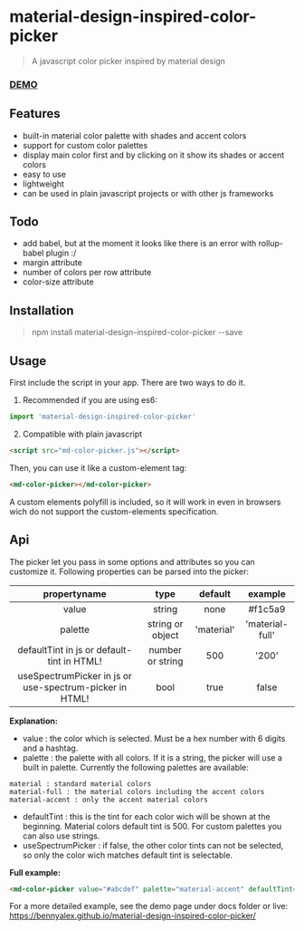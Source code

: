 # material-design-inspired-color-picker
> A javascript color picker inspired by material design

### [DEMO](https://bennyalex.github.io/material-design-inspired-color-picker/ "DEMO")

## Features
* built-in material color palette with shades and accent colors
* support for custom color palettes
* display main color first and by clicking on it show its shades or accent colors
* easy to use
* lightweight
* can be used in plain javascript projects or with other js frameworks

## Todo
* add babel, but at the moment it looks like there is an error with rollup-babel plugin  :/
* margin attribute
* number of colors per row attribute
* color-size attribute

## Installation
> npm install material-design-inspired-color-picker --save

## Usage
First include the script in your app. There are two ways to do it.
1. Recommended if you are using es6:
````javascript
import 'material-design-inspired-color-picker'
````
2. Compatible with plain javascript
````html
<script src="md-color-picker.js"></script>
````
Then, you can use it like a custom-element tag:
````html
<md-color-picker></md-color-picker>
````

A custom elements polyfill is included, so it will work in even in browsers wich do not support the custom-elements specification.

## Api
The picker let you pass in some options and attributes so you can customize it.
Following properties can be parsed into the picker:

|propertyname|type|default| example|
| :---: | :---:| :---:| :---: |
| value | string | none | #f1c5a9 |
| palette | string or object | 'material' | 'material-full' |
| defaultTint in js or default-tint in HTML! | number or string | 500 | '200' |
| useSpectrumPicker in js or use-spectrum-picker in HTML!| bool | true | false |

**Explanation:**
* value : the color which is selected. Must be a hex number with 6 digits and a hashtag.
* palette : the palette with all colors. If it is a string, the picker will use a built in palette. Currently the following palettes are available:
````
material : standard material colors 
material-full : the material colors including the accent colors 
material-accent : only the accent material colors
````
* defaultTint : this is the tint for each color wich will be shown at the beginning. Material colors default tint is 500. For custom palettes you can also use strings.
* useSpectrumPicker : if false, the other color tints can not be selected, so only the color wich matches default tint is selectable.

**Full example:**
````html
<md-color-picker value="#abcdef" palette="material-accent" defaultTint="300" useSpectrumPicker="false"></md-color-picker>
````

For a more detailed example, see the demo page under docs folder or live: https://bennyalex.github.io/material-design-inspired-color-picker/